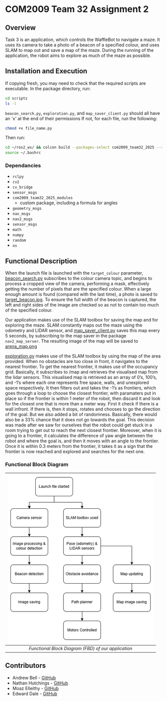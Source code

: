 # COM2009 Team 32 Assignment 2

## Overview
Task 3 is an application, which controls the WaffleBot to navigate a maze. It uses its camera to take a photo of a beacon of a specified colour, and uses SLAM to map out and save a map of the maze. During the running of the application, the robot aims to explore as much of the maze as possible.

## Installation and Execution
If copying fresh, you may need to check that the required scripts are executable. In the package directory, run:
```bash
cd scripts
ls -l
```
`beacon_search.py`, `exploration.py`, and `map_saver_client.py` should all have an 'x' at the end of their permissions
If not, for each file, run the following:
```bash
chmod +x file_name.py
```
Then run:
```bash
cd ~/ros2_ws/ && colcon build --packages-select com2009_team32_2025 --symlink-install
source ~/.bashrc
```

### Dependancies
* `rclpy`
* `cv2`
* `cv_bridge`
* `sensor_msgs`
* `com2009_team32_2025_modules`
    * custom package, including a formula for angles
* `geometry_msgs`
* `nav_msgs`
* `nav2_msgs`
* `sensor_msgs`
* `math`
* `numpy`
* `random`
* `os`

## Functional Description
When the launch file is launched with the `target_colour` parameter, [beacon_search.py](scripts/beacon_search.py) subscribes to the colour camera topic, and begins to process a cropped view of the camera, performing a mask, effectively getting the number of pixels that are the specified colour. When a large enough amount is found (compared with the last time), a photo is saved to [target_beacon.jpg](snaps/target_beacon.jpg). To ensure the full width of the beacon is captured, the left and right sides of the image are checked so as not to contain too much of the specified colour.

Our application makes use of the SLAM toolbox for saving the map and for exploring the maze. SLAM constantly maps out the maze using the odometry and LIDAR sensor, and [map_saver_client.py](scripts/map_saver_client.py) saves this map every 5 seconds, by subscribing to the map saver in the package `nav2_map_server`. The resulting image of the map will be saved to [arena_map.png](maps/arena_map.png)

[exploration.py](scripts/exploration.py) makes use of the SLAM toolbox by using the map of the area provided. When no obstacles are too close in front, it navigates to the nearest frontier. To get the nearest frontier, it makes use of the occupancy grid. Basically, it subscribes to /map and retrieves the visualised map from the lidar sensors. This visualised map is retrieved as an array of 0’s, 100’s, and -1’s where each one represents free space, walls, and unexplored space respectively. It then filters out and takes the -1’s as frontiers, which goes through a loop to choose the closest frontier, with paramaters put in place so if the frontier is within 1 meter of the robot, then discard it and look for the closest one that is more than a meter way. First it check if there is a wall infront. If there is, then it stops, rotates and chooses to go the direction of the goal. But we also added a bit of randomness. Basically, there would also be a 33% chance that it does not go towards the goal. This decision was made after we saw for ourselves that the robot could get stuck in a room trying to get out to reach the next closest frontier. Moreover, when it is going to a frontier, it calculates the difference of yaw angle between the robot and where the goal is, and then it moves with an angle to the frontier. Once it is within 0.3 meters from the frontier, it takes it as a sign that the frontier is now reached and explored and searches for the next one.

### Functional Block Diagram
| ![Image of FBD](/FBD.png) |
| :--: |
| *Functional Block Diagram (FBD) of our application* |

## Contributors
* Andrew Bell - [GitHub](https://github.com/AndrewBell49)
* Nathan Hutchings - [GitHub](https://github.com/NathanHuttch)
* Moaz Elleithy - [GitHub](https://github.com/Moaz-Elleithy)
* Edward Dale - [GitHub](https://github.com/Eduardo-3541)